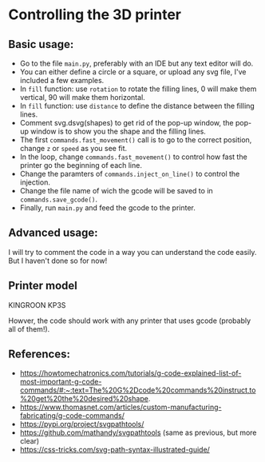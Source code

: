 # Controlling the 3D printer

## Basic usage:
- Go to the file `main.py`, preferably with an IDE but any text editor will do.
- You can either define a circle or a square, or upload any svg file, I've included a few examples.
- In `fill` function: use `rotation` to rotate the filling lines, 0 will make them vertical, 90 will make them horizontal.
- In `fill` function: use `distance` to define the distance between the filling lines.
- Comment svg.dsvg(shapes) to get rid of the pop-up window, the pop-up window is to show you the shape and the filling lines.
- The first `commands.fast_movement()` call is to go to the correct position, change `z` or `speed` as you see fit.
- In the loop, change `commands.fast_movement()` to control how fast the printer go the beginning of each line.
- Change the paramters of `commands.inject_on_line()` to control the injection.
- Change the file name of wich the gcode will be saved to in `commands.save_gcode()`.
- Finally, run `main.py` and feed the gcode to the printer.

## Advanced usage:
I will try to comment the code in a way you can understand the code easily.
But I haven't done so for now!

## Printer model
KINGROON KP3S

Howver, the code should work with any printer that uses gcode (probably all of them!).

## References:
- https://howtomechatronics.com/tutorials/g-code-explained-list-of-most-important-g-code-commands/#:~:text=The%20G%2Dcode%20commands%20instruct,to%20get%20the%20desired%20shape.
- https://www.thomasnet.com/articles/custom-manufacturing-fabricating/g-code-commands/
- https://pypi.org/project/svgpathtools/
- https://github.com/mathandy/svgpathtools (same as previous, but more clear)
- https://css-tricks.com/svg-path-syntax-illustrated-guide/

